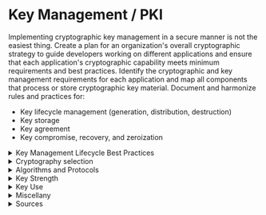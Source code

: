 # Key Management / PKI

Implementing cryptographic key management in a secure manner is not the easiest thing. Create a plan for an organization's  overall cryptographic strategy to guide developers working on different applications and ensure that each application's cryptographic capability meets minimum requirements and best practices. Identify the cryptographic and key management requirements for each application and map all components that process or store cryptographic key material. Document and harmonize rules and practices for:

  * Key lifecycle management (generation, distribution, destruction)
  * Key storage
  * Key agreement
  * Key compromise, recovery, and zeroization


<details>
  <summary> Key Management Lifecycle Best Practices </summary>

References in this section:
   * [FIPS 140-2](https://csrc.nist.gov/publications/detail/fips/140/2/final)
   * [NIST SP 800-133]()
   * 

### Key generation

   * Cryptographic keys must be generated within a cryptographic module with at least FIPS 140-2 compliance. The module in which a key is generated is the key-generating module.
   * Any random value required by the key-generating module must be generated within that module; that is, a random value generator must be implemented within a cryptographic module with at least a FIPS 140-2 compliance generating the key.
   * Prefer hardware cryptographic modules over software cryptographic modules.

### Key distribution

Transport generated keys using secure channels and used by their associated cryptographic algorithm within at least a FIPS 140-2 compliant cryptographic module. For additional detail for the recommendations in this section refer to NIST SP 800-133.

### Key storage

  * Understand where cryptographic keys are stored within the application and in any memory devices.
  * Keys must be protected on both volatile and persistent memory, ideally processed within secure cryptographic modules.
  * Never store keys in plaintext format.
  * Store keys in a cryptographic vault, such as a hardware security module (HSM) or isolated cryptographic service.
  * If storing keys in offline devices/databases, encrypt the keys using Key Encryption Keys (KEKs) prior to the export of the key material. KEK length (and algorithm) should be equivalent to or greater in strength than the keys being protected.
  * Ensure that keys have integrity protections applied while in storage (consider dual purpose algorithms that support encryption and a Message Authentication Code MAC).
  * Ensure that standard application level code never reads or uses cryptographic keys directly; instead use key management libraries.
  * Perform all work in the vault such as key access, encryption, decryption, signing, etc.

### Escrow and Backup

   * Data encrypted with lost cryptographic keys will never be recovered. Therefore, it is essential that the application incorporate a secure key backup capability, especially those that support encryption for long-term data stores.
   * When backing up keys, ensure that the database that is used to store the keys is encrypted using at least a FIPS 140-2 validated module. It is sometimes useful to escrow key material for use in investigations and for re-provisioning of key material to users in the event that the key is lost or corrupted.
   * Never escrow keys used for performing digital signatures, but consider the need to escrow keys that support encryption. Oftentimes, escrow can be performed by the Certificate Authority (CA) or key management system that provisions certificates and keys, however in some instances separate APIs must be implemented to allow the system to perform escrow for the application.

### Accountability and Audit

Accountability involves the identification of those that have access to, or control of, cryptographic keys throughout their lifecycles. Accountability can be an effective tool to help prevent key compromises and to reduce the impact of compromises once they are detected.

   * Although it is preferred that no humans are able to view keys, as a minimum, the key management system should account for all individuals who are able to view cryptographic keys.
   * Account for all individuals authorized to access or control any cryptographic keys, whether in plaintext or encrypted form.

Accountability provides significant advantages by:

   * Aiding in the determination of when the compromise could have occurred and what individuals could have been involved.
   * Protecting against compromise, because individuals with access to the key know that their access to the key is known.
   * Recovering from a detected key compromise to know where the key was used and what data or other keys were protected by the compromised key.

Certain principles have been found to be useful in enforcing the accountability of cryptographic keys. These principles might not apply to all systems or all types of keys. Some of the principles that apply to long-term keys controlled by humans include:

   * Uniquely identifying keys.
   * Identifying the key user.
   * Identifying the dates and times of key use, along with the data that is protected.
   * Identifying other keys that are protected by a symmetric or private key.

Two types of audit should be performed on key management systems:

   * The security plan and the procedures that are developed to support the plan should be periodically audited to ensure that they continue to support the Key Management Policy.
   * The protective mechanisms employed should be periodically reassessed with respect to the level of security that they provide and are expected to provide in the future, and that the mechanisms correctly and effectively support the appropriate policies.

Consider new technology developments and attacks. Frequently review the actions of the humans that use, operate, and maintain the system to verify that they continue to follow established security procedures.

Strong cryptographic systems can be compromised by lax and inappropriate human actions. Review highly unusual events as possible indicators of attempted attacks on the system.

### Key Compromise and Recovery

The compromise of a key has the following implications:

    In general, the unauthorized disclosure of a key used to provide confidentiality protection (i.e., via encryption) means that all information encrypted by that key could be exposed or known by unauthorized entities. The disclosure of a Certificate of Authorities's private signature key means that an adversary can create fraudulent certificates and Certificate Revocation Lists (CRLs).
    A compromise of the integrity of a key means that the key is incorrect - either that the key has been modified (either deliberately or accidentally), or that another key has been substituted; this includes a deletion (non-availability) of the key. The substitution or modification of a key used to provide integrity calls into question the integrity of all information protected by the key. This information could have been provided by, or changed by, an unauthorized entity that knows the key. The substitution of a public or secret key that will be used (at a later time) to encrypt data could allow an unauthorized entity (who knows the decryption key) to decrypt data that was encrypted using the encryption key.
    A compromise of a key's usage or application association means that the key could be used for the wrong purpose (e.g., for key establishment instead of digital signatures) or for the wrong application, and could result in the compromise of information protected by the key.
    A compromise of a key's association with the owner or other entity means that the identity of the other entity cannot be assured (i.e., one does not know who the other entity really is) or that information cannot be processed correctly (e.g., decrypted with the correct key).
    A compromise of a key's association with other information means that there is no association at all, or the association is with the wrong "information". This could cause the cryptographic services to fail, information to be lost, or the security of the information to be compromised. Certain protective measures may be taken in order to minimize the likelihood or consequences of a key compromise. Similar affect as ransomware, except that you can't pay the ransom and get the key back.

The following procedures are usually involved:

    Limiting the amount of time a symmetric or private key is in plaintext form.
    Preventing humans from viewing plaintext symmetric and private keys.
    Restricting plaintext symmetric and private keys to physically protected containers. This includes key generators, key-transport devices, key loaders, cryptographic modules, and key-storage devices.
    Using integrity checks to ensure that the integrity of a key or its association with other data has not been compromised. For example, keys may be wrapped (i.e., encrypted) in such a manner that unauthorized modifications to the wrapping or to the associations will be detected.
    Employing key confirmation (see NIST SP 800-57 Part 1 Section 4.2.5.5) to help ensure that the proper key was, in fact, established.
    Establishing an accountability system that keeps track of each access to symmetric and private keys in plaintext form.
    Providing a cryptographic integrity check on the key (e.g., using a MAC or a digital signature).
    The use of trusted timestamps for signed data. i. Destroying keys as soon as they are no longer needed.
    Creating a compromise-recovery plan, especially in the case of a CA compromise.

A compromise-recovery plan is essential for restoring cryptographic security services in the event of a key compromise. A compromise-recovery plan shall be documented and easily accessible.

The compromise-recovery plan should contain:

    The identification and contact info of the personnel to notify.
    The identification and contact info of the personnel to perform the recovery actions.
    The re-key method.
    An inventory of all cryptographic keys and their use (e.g., the location of all certificates in a system).
    The education of all appropriate personnel on the recovery procedures.
    An identification and contact info of all personnel needed to support the recovery procedures.
    Policies that key-revocation checking be enforced (to minimize the effect of a compromise).
    The monitoring of the re-keying operations (to ensure that all required operations are performed for all affected keys).
    Any other recovery procedures, which may include:
        Physical inspection of the equipment.
        Identification of all information that may be compromised as a result of the incident.
        Identification of all signatures that may be invalid, due to the compromise of a signing key.
        Distribution of new keying material, if required.

Trust Stores¶

    Design controls to secure the trust store against injection of third-party root certificates. The access controls are managed and enforced on an entity and application basis.
    Implement integrity controls on objects stored in the trust store.
    Do not allow for export of keys held within the trust store without authentication and authorization.
    Setup strict policies and procedures for exporting key material from applications to network applications and other components.
    Implement a secure process for updating the trust store.

### Cryptographic Key Management Libraries

Use only reputable crypto libraries that are well maintained and updated, as well as tested and validated by third-party organizations (e.g., NIST/FIPS). These include:

   * 

</details>


<details>
  <summary> Cryptography selection </summary>

Cryptographic and key management algorithms to use within a given application depends on an understanding of the objectives of the application. If the application needs to store data securely, select an algorithm suite that supports data-at-rest encryption. Applications that need to transmit and receive data securely should use an algorithm suite that supports data-in-transit protection.

Developers often begin developing crypto and key management capabilities by examining what is available in a library -- instead, these features must be based on application and security objectives.

An analysis of the actual needs of the application should be conducted to determine the optimal key management approach. Begin by understanding the security objectives of the application, then use these to drive the selection of cryptographic protocols that are best suited to that application. For example, the application may require:

  * Confidentiality of data at rest and confidentiality of data in transit.
  * Authenticity of the end device.
  * Authenticity of data origin.
  * Integrity of data in transit.
  * Keys to create the data encryption keys.

Once the security needs of the application are fully understood, developers can determine what protocols and algorithms are required. Once the protocols and algorithms are understood, the team can begin to define the different types of keys that will support the application's objectives.

There are many key types and certificates to consider, like:

  * Encryption: Symmetric encryption keys, asymmetric encryption keys (public and private).
  * End-device authentication: Pre-shared symmetric keys, trusted certificates, trust anchors.
  * Integrity protection: Message Authentication Codes (MACs).
  * Data origin authentication: Hash MAC (HMAC).
  * Key Encryption Keys.

</details>

<details>
  <summary> Algorithms and Protocols </summary>

There are three basic classes of approved cryptographic algorithms, defined by the number of cryptographic keys that are used in conjunction with the algorithm: 

  * Hash functions (no key)
  * Symmetric-key algorithms (1 key)
  * Asymmetric-key algorithms (2 keys)

A summary of the uses of the following algorithms:

| Service     | Hash function | Symmetric | Asymmetric | MAC | Digital Signature |
|--|:--:|:--:|:--:|:--:|:--:|
| Data authentication                    | X |   |   | X | X |
| Data confidentiality                   |   | X |   |   |   |
| Integrity                              | X |   |   | X | X |
| Digital signatures                     | X |   | X |   |   |
| Key generation                         | X |   | X |   |   |
| Key exchange                           |   | X |   |   |   |
| Non-repudiation                        |   |   | X |   | X |
| Deterministic random number generation | X | X |   |   |   |
| Pseudo-random number generation        |   |   | X |   |   |

### Cryptographic hash functions

Many algorithms and schemes that provide a security service use a hash function as a component of the algorithm. Hash functions can be found in the following authoritative publications:

  * [FIPS 180](https://csrc.nist.gov/publications/detail/fips/180/4/final) Secure Hash Standard (SHS)
  * [FIPS 186](https://csrc.nist.gov/publications/detail/fips/186/5/final) Digital Signature Standard (DSS)
  * [FIPS 198](https://csrc.nist.gov/csrc/media/publications/fips/198/1/final/documents/fips-198-1_final.pdf) Keyed-Hash Message Authentication Code (HMAC)
  * Key-derivation functions/methods:
    * [NIST SP 800-56A](https://csrc.nist.gov/publications/detail/sp/800-56a/rev-3/final) Pair-Wise Key-Establishment Schemes Using Discrete Logarithm Cryptography
    * [NIST SP 800-56B](https://csrc.nist.gov/publications/detail/sp/800-56b/rev-2/final) Pair-Wise Key-Establishment Using Integer Factorization Cryptography
    * [NIST SP 800-56C](https://csrc.nist.gov/publications/detail/sp/800-56c/rev-2/final) Key-Derivation Methods in Key-Establishment Schemes
    * [NIST SP 800-108](https://csrc.nist.gov/publications/detail/sp/800-108/rev-1/final) Key Derivation Using Pseudorandom Functions
  * [NIST SP 800-90A](https://csrc.nist.gov/publications/detail/sp/800-90a/rev-1/final) Random Number Generation Using Deterministic Random Bit Generators

Cryptographic hash functions do not require keys. Hash functions generate a relatively small digest (hash value) from an input of arbitrary length in a way that is fundamentally difficult to reverse (i.e., find an input that will produce a specific output). Hash functions are the building blocks for key management, for example:

  * To provide data authentication and integrity services -- the hash function is used with a key to generate a MAC.
  * To compress messages for digital signature generation and verification.
  * To derive keys in key-establishment algorithms.
  * To generate deterministic random numbers.

### Symmetric-key algorithms

Symmetric-key algorithms (also known as secret-key algorithms) transform data in a way that is fundamentally difficult to undo without knowledge of a secret key. The key is called "symmetric" because the same key is used for both encryption and decryption.

Symmetric keys are often known by more than one entity; however, the key must not be disclosed to entities that are not authorized access to the data protected by that algorithm and key. Symmetric key algorithms can be used, for example:

  * To provide data confidentiality.
  * To provide authentication and integrity services in the form of MACs; the same key is used to generate the MAC and to validate it. MACs normally employ either a symmetric key-encryption algorithm or a cryptographic hash function as their cryptographic primitive.
  * As part of the key-establishment process.
  * To generate deterministic random numbers.

### Asymmetric-key algorithms

Asymmetric-key algorithms, commonly known as public-key algorithms, use two related keys (i.e., a key pair) to perform their functions: a public key and a private key. The public key may be known by anyone; the private key must be kept secret and under control of the entity that "owns" the key pair. Although the public and private keys of a key pair are related, knowledge of the public key does not reveal the private key. Asymmetric algorithms are used:

  * To compute digital signatures
  * To establish cryptographic keying material
  * To prove non-repudiation
  * To generate random numbers

### Message Authentication Codes (MACs)¶

MACs provide data authentication and integrity. A MAC is a cryptographic checksum on the data that is used in order to provide assurance that the data has not changed and that the MAC was computed by the expected entity.

Although message integrity is often provided using non-cryptographic techniques known as error detection codes, these codes can be altered. Using an approved cryptographic mechanism, such as a MAC with is more complex, alleviates this problem.

A MAC can also provide the recipient with assurance that the originator of the data is a key holder (i.e., an entity authorized to have the key). MACs are often used to authenticate the originator to the recipient when only those two parties share the MAC key.

### Digital Signatures

Digital signatures are used to provide authentication, integrity, and non-repudiation. Digital signatures are used in conjunction with hash functions and are computed on data of any length (up to a limit that is determined by the hash function).

[FIPS 186](https://csrc.nist.gov/publications/detail/fips/186/4/final) specifies algorithms that are approved for the computation of digital signatures.

### Key Encryption Keys

Symmetric key-wrapping keys are used to encrypt other keys using symmetric-key algorithms. Key-wrapping keys are also known as key-encrypting keys.

</details>


<details>
  <summary> Key Strength </summary>

[NIST SP 800-57](https://csrc.nist.gov/publications/detail/sp/800-57-part-1/rev-5/final) Key Management makes recommendations on key strength for specific algorithm implementations. Also, consider these best practices:

  * Establish what the application's minimum computational resistance to attack should be. Take into consideration the sophistication of likely adversaries and for how long data must be protected where stored and if exposed. Identifying the computational resistance to attack will inform engineers of the minimum length of the cryptographic key required to protect data over the life of that data. Consult [NIST SP 800-131a](https://csrc.nist.gov/publications/detail/sp/800-131a/rev-2/final) for additional guidance on determining the appropriate key lengths for the algorithm of choice.
   * When encrypting keys for storage or distribution, always encrypt the key with another key of equal or greater cryptographic strength.
   * When moving to elliptic curve-based algorithms, choose a key length that meets or exceeds the comparative strength of other algorithms in use within the system. Refer to  Table 2 in [NIST SP 800-57](https://csrc.nist.gov/publications/detail/sp/800-57-part-1/rev-5/final).
   * Formulate a strategy for the overall organization's cryptographic strategy to guide developers working on different applications and ensure that each application's cryptographic capability meets minimum requirements and best practices.

</details>

<details>
  <summary> Key Use </summary>

According to NIST, in general, a key should be used for only one purpose (e.g., encryption, authentication, key wrapping, random number generation, or digital signatures). The reasons for this:

  * The use of the same key for two different cryptographic processes may weaken the security provided by one or both of the processes.
  * Limiting the use of a key limits the damage that could be done if the key is compromised.
  * Some uses of keys interfere with each other. For example, the length of time the key is required for each use and purpose. Retention requirements of the data may differ for different data types.

</details>


<details>
  <summary> Miscellany </summary>

### Memory Management Considerations

Keys stored in memory for a long time can become "burned in". This can be mitigated by splitting the key into components that are frequently updated. NIST SP 800.57).

Loss or corruption of the memory media on which keys and/or certificates are stored, and recovery planning, according to NIST SP 800.57.

Plan for the recovery from possible corruption of the memory media necessary for key or certificate generation, registration, and/or distribution systems, subsystems, or components as recommended in NIST SP 800.57.

### Algorithm lifetime

The NSA released a report, Commercial National Security Algorithm Suite 2.0 which lists the cryptographic algorithms that are expected to be remain strong even with advances in quantum computing.

### Perfect Forward Secrecy

Ephemeral keys can provide perfect forward secrecy protection, which means a compromise of the server's long term signing key does not compromise the confidentiality of past sessions. Refer to the [OWASP TLS cheat sheet](https://cheatsheetseries.owasp.org/cheatsheets/Transport_Layer_Protection_Cheat_Sheet.html).

### Cryptographic Module Topics

According to NIST SP800-133, cryptographic modules are the set of hardware, software, and/or firmware that implements security functions (including cryptographic algorithms and key generation) and is contained within a cryptographic module boundary to provide protection of the keys.
  
</details>

<details>
  <summary> Sources </summary>

  * [OWASP Key Management Cheat Sheet](https://cheatsheetseries.owasp.org/cheatsheets/Key_Management_Cheat_Sheet.html)
  * [NIST SP 800-57 Part 1: Recommendation for Key Management](https://csrc.nist.gov/publications/detail/sp/800-57-part-1/rev-5/final)

Reviewed 7 July 2023

</details>

